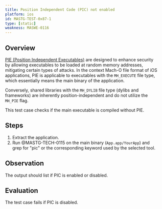 ```yaml
---
title: Position Independent Code (PIC) not enabled
platform: ios
id: MASTG-TEST-0x87-1
type: [static]
weakness: MASWE-0116
---
```


## Overview

[PIE (Position Independent Executables)](../../../Document/0x04h-Testing-Code-Quality/#position-independent-code) are designed to enhance security by allowing executables to be loaded at random memory addresses, mitigating certain types of attacks. In the context Mach-O file format of iOS applications, PIE is applicable to executables with the `MH_EXECUTE` file type, which essentially means the main binary of the application.

Conversely, shared libraries with the `MH_DYLIB` file type (dylibs and frameworks) are inherently position-independent and do not utilize the `MH_PIE` flag.

This test case checks if the main executable is compiled without PIE.

## Steps

1. Extract the application.
2. Run @MASTG-TECH-0115 on the main binary (`App.app/YourApp`) and grep for "pic" or the corresponding keyword used by the selected tool.

## Observation

The output should list if PIC is enabled or disabled.

## Evaluation

The test case fails if PIC is disabled.
